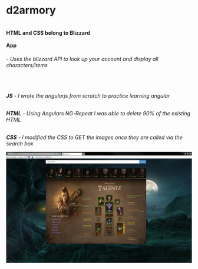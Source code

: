 # d2armory
<br/><b>HTML and CSS belong to Blizzard</b>
<br/>
<br/><b>App</b><h6>  - Uses the blizzard API to look up your account and display all characters/items<h6>
<br/>
<br/><b>JS</b>   - I wrote the angularjs from scratch to practice learning angular


<br/><b>HTML</b> - Using Angulars NG-Repeat I was able to delete 90% of the existing HTML


<br/><b>CSS</b>  - I modified the CSS to GET the images once they are called via the search box


![Picture](https://github.com/codeNovels/d2armory/blob/master/d2armory/images/Diablo3.PNG)
